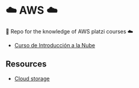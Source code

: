 # ☁️ AWS ☁️

🙏 Repo for the knowledge of AWS platzi courses ☁️

* [Curso de Introducción a la Nube](https://platzi.com/cursos/intro-nube/)

## Resources

* [Cloud storage](https://aws.amazon.com/es/what-is/cloud-storage/)
